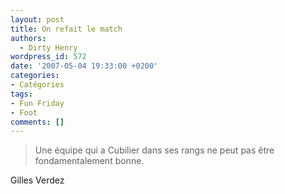```yaml
---
layout: post
title: On refait le match
authors:
  - Dirty Henry
wordpress_id: 572
date: '2007-05-04 19:33:00 +0200'
categories:
- Catégories
tags:
- Fun Friday
- Foot
comments: []
---
```

<blockquote>Une équipe qui a Cubilier dans ses rangs ne peut pas être fondamentalement bonne.</blockquote>

Gilles Verdez
